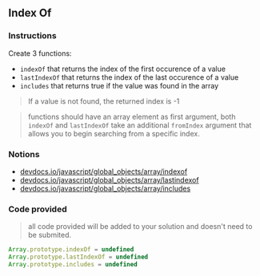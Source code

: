 ## Index Of

### Instructions

Create 3 functions:

- `indexOf` that returns the index of the first occurence of a value
- `lastIndexOf` that returns the index of the last occurence of a value
- `includes` that returns true if the value was found in the array

> If a value is not found, the returned index is -1

> functions should have an array element as first argument,
> both `indexOf` and `lastIndexOf` take an additional `fromIndex` argument
> that allows you to begin searching from a specific index.

### Notions

- [devdocs.io/javascript/global_objects/array/indexof](https://devdocs.io/javascript/global_objects/array/indexof)
- [devdocs.io/javascript/global_objects/array/lastindexof](https://devdocs.io/javascript/global_objects/array/lastindexof)
- [devdocs.io/javascript/global_objects/array/includes](https://devdocs.io/javascript/global_objects/array/includes)

### Code provided

> all code provided will be added to your solution and doesn't need to be submited.

```js
Array.prototype.indexOf = undefined
Array.prototype.lastIndexOf = undefined
Array.prototype.includes = undefined
```
